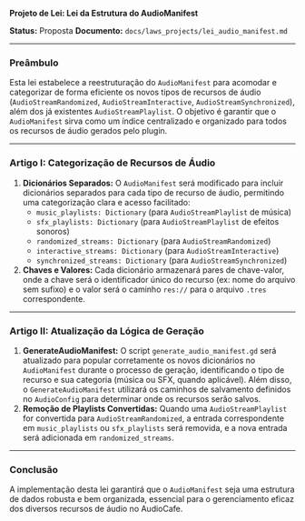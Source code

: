 **Projeto de Lei: Lei da Estrutura do AudioManifest**

**Status:** Proposta
**Documento:** `docs/laws_projects/lei_audio_manifest.md`

---

### **Preâmbulo**

Esta lei estabelece a reestruturação do `AudioManifest` para acomodar e categorizar de forma eficiente os novos tipos de recursos de áudio (`AudioStreamRandomized`, `AudioStreamInteractive`, `AudioStreamSynchronized`), além dos já existentes `AudioStreamPlaylist`. O objetivo é garantir que o `AudioManifest` sirva como um índice centralizado e organizado para todos os recursos de áudio gerados pelo plugin.

---

### **Artigo I: Categorização de Recursos de Áudio**

1.  **Dicionários Separados:** O `AudioManifest` será modificado para incluir dicionários separados para cada tipo de recurso de áudio, permitindo uma categorização clara e acesso facilitado:
    *   `music_playlists: Dictionary` (para `AudioStreamPlaylist` de música)
    *   `sfx_playlists: Dictionary` (para `AudioStreamPlaylist` de efeitos sonoros)
    *   `randomized_streams: Dictionary` (para `AudioStreamRandomized`)
    *   `interactive_streams: Dictionary` (para `AudioStreamInteractive`)
    *   `synchronized_streams: Dictionary` (para `AudioStreamSynchronized`)
2.  **Chaves e Valores:** Cada dicionário armazenará pares de chave-valor, onde a chave será o identificador único do recurso (ex: nome do arquivo sem sufixo) e o valor será o caminho `res://` para o arquivo `.tres` correspondente.

---

### **Artigo II: Atualização da Lógica de Geração**

1.  **GenerateAudioManifest:** O script `generate_audio_manifest.gd` será atualizado para popular corretamente os novos dicionários no `AudioManifest` durante o processo de geração, identificando o tipo de recurso e sua categoria (música ou SFX, quando aplicável). Além disso, o `GenerateAudioManifest` utilizará os caminhos de salvamento definidos no `AudioConfig` para determinar onde os recursos serão salvos.
2.  **Remoção de Playlists Convertidas:** Quando uma `AudioStreamPlaylist` for convertida para `AudioStreamRandomized`, a entrada correspondente em `music_playlists` ou `sfx_playlists` será removida, e a nova entrada será adicionada em `randomized_streams`.

---

### **Conclusão**

A implementação desta lei garantirá que o `AudioManifest` seja uma estrutura de dados robusta e bem organizada, essencial para o gerenciamento eficaz dos diversos recursos de áudio no AudioCafe.
